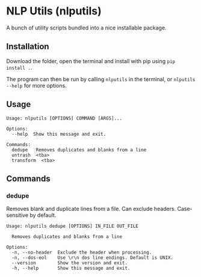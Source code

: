 # NLP Utils (nlputils)
A bunch of utility scripts bundled into a nice installable package.

## Installation
Download the folder, open the terminal and install with pip using `pip install .`.

The program can then be run by calling `nlputils` in the terminal, or `nlputils --help` for more options.

## Usage
```
Usage: nlputils [OPTIONS] COMMAND [ARGS]...

Options:
  --help  Show this message and exit.

Commands:
  dedupe   Removes duplicates and blanks from a line
  untrash  <tba>
  transform  <tba>
```

## Commands
### dedupe
Removes blank and duplicate lines from a file. Can exclude headers. Case-sensitive by default.

```
Usage: nlputils dedupe [OPTIONS] IN_FILE OUT_FILE

  Removes duplicates and blanks from a line

Options:
  -n, --no-header  Exclude the header when processing.
  -n, --dos-eol    Use \r\n dos line endings. Default is UNIX.
  --version        Show the version and exit.
  -h, --help       Show this message and exit.
```

